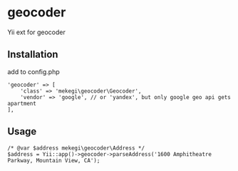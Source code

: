 geocoder
========

Yii ext for geocoder

Installation
------------
add to config.php

    'geocoder' => [
        'class' => 'mekegi\geocoder\Geocoder',
        'vendor' => 'google', // or 'yandex', but only google geo api gets apartment
    ],

Usage
-----
    /* @var $address mekegi\geocoder\Address */
    $address = Yii::app()->geocoder->parseAddress('1600 Amphitheatre Parkway, Mountain View, CA');
